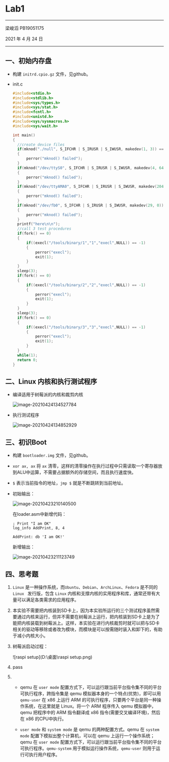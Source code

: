 # Lab1

***

梁峻滔	PB19051175

2021 年 4 月 24 日

***

## 一、初始内存盘

* 构建 `initrd.cpio.gz` 文件，见github。

* init.c

  ```c
  #include<stdio.h>
  #include<stdlib.h>
  #include<sys/types.h>
  #include<sys/stat.h>
  #include<fcntl.h>
  #include<unistd.h>
  #include<sys/sysmacros.h>
  #include<sys/wait.h>
  
  int main()
  {
  	//create device files
  	if(mknod("./null", S_IFCHR | S_IRUSR | S_IWUSR, makedev(1, 3)) == -1)
  	{
  		perror("mknod() failed");
  	}
  	if(mknod("/dev/ttyS0", S_IFCHR | S_IRUSR | S_IWUSR, makedev(4, 64)) == -1)
  	{
  		perror("mknod() failed");
  	}
  	if(mknod("/dev/ttyAMA0", S_IFCHR | S_IRUSR | S_IWUSR, makedev(204, 64)) == -1)
  	{
  		perror("mknod() failed");
  	}
  	if(mknod("/dev/fb0", S_IFCHR | S_IRUSR | S_IWUSR, makedev(29, 0)) == -1)
  	{
  		perror("mknod() failed");
  	}
  	printf("here\n\n");
  	//call 3 test procedures
  	if(fork() == 0)
  	{
  		if((execl("/tools/binary/1","1","execl",NULL)) == -1)
  		{
  			perror("execl");
  			exit(1);
  		}
  	}
  	sleep(3);
  	if(fork() == 0)
  	{
  		if((execl("/tools/binary/2","2","execl",NULL)) == -1)
  		{
  			perror("execl");
  			exit(1);
  		}
  	}
  	sleep(3);
  	if(fork() == 0)
  	{
  		if((execl("/tools/binary/3","3","execl",NULL)) == -1)
  		{
  			perror("execl");
  			exit(1);
  		}
  	}
  	while(1);
  	return 0;
  }
  ```

## 二、Linux 内核和执行测试程序

* 编译适用于树莓派的内核和裁剪内核

  ![image-20210424134527784](C:\Users\Snowball\AppData\Roaming\Typora\typora-user-images\image-20210424134527784.png)

* 执行测试程序

  ![image-20210424134852929](C:\Users\Snowball\AppData\Roaming\Typora\typora-user-images\image-20210424134852929.png)

## 三、初识Boot

* 构建 `bootloader.img` 文件，见github。

* `xor ax, ax` 将 `ax` 清零，这样的清零操作在执行过程中只需读取一个寄存器放到ALU中运算，不需要占据额外的存储空间，而且执行速度快。

* `$` 表示当前指令的地址，`jmp $` 就是不断跳转到当前地址。

* 初始输出：

  ![image-20210423210140500](C:\Users\Snowball\AppData\Roaming\Typora\typora-user-images\image-20210423210140500.png)

  在loader.asm中新增代码：

  ```assembly
  ; Print "I am OK"
  log_info AddPrint, 8, 4
  
  AddPrint: db 'I am OK!'
  ```

  新增输出：

  ![image-20210423211123749](C:\Users\Snowball\AppData\Roaming\Typora\typora-user-images\image-20210423211123749.png)

## 四、思考题

1. `Linux` 是一种操作系统，而`Ubuntu`、`Debian`、`ArchLinux`、`Fedora` 是不同的 `Linux ` 发行版，包含 `Linux` 内核和支撑内核的实用程序和库，通常还带有大量可以满足各类需求的应用程序。

2. 本实验不需要把内核装到SD卡上，因为本实验所运行的三个测试程序虽然需要通过内核来运行，但并不需要在树莓派上运行，把内核装到SD卡上是为了能把内核装载到树莓派上。这样，本实验在进行内核裁剪时就可以把与SD卡相关的驱动等移除或者改为模块，而模块是可以按需随时装入和卸下的，有助于减小内核大小。

3. 树莓派启动过程：

   ![raspi setup](D:\桌面\raspi setup.png)

4. pass

5. * qemu 在 `user mode` 配置方式下，可以运行跟当前平台指令集不同的平台可执行程序，跨指令集是 qemu 模拟器本身的一个特点(优势)，即可以用 `qemu-user` 在 x86 上运行 ARM 的可执行程序，只要两个平台是同一种操作系统，在这里就是 Linux。将一个 ARM 程序传入 qemu 模拟器中，qemu 把程序中的 ARM 指令翻译成 x86 指令(需要交叉编译环境)，然后在 x86 的CPU中执行。

   * `user mode` 和 `system mode` 是 qemu 的两种配置方式。qemu 在 `system mode` 配置下模拟出整个计算机，可以在 qemu 上运行一个操作系统；qemu 在 `user mode` 配置方式下，可以运行跟当前平台指令集不同的平台可执行程序。`qemu-system` 用于模拟运行操作系统，`qemu-user` 则用于运行可执行用户程序。

     

     